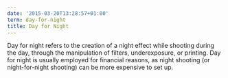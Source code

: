 ```yaml
---
date: '2015-03-20T13:28:57+01:00'
term: day-for-night
title: Day for Night
---
```


Day for night refers to the creation of a night effect while shooting
during the day, through the manipulation of filters, underexposure, or
printing. Day for night is usually employed for financial reasons, as
night shooting (or night-for-night shooting) can be more expensive to
set up.